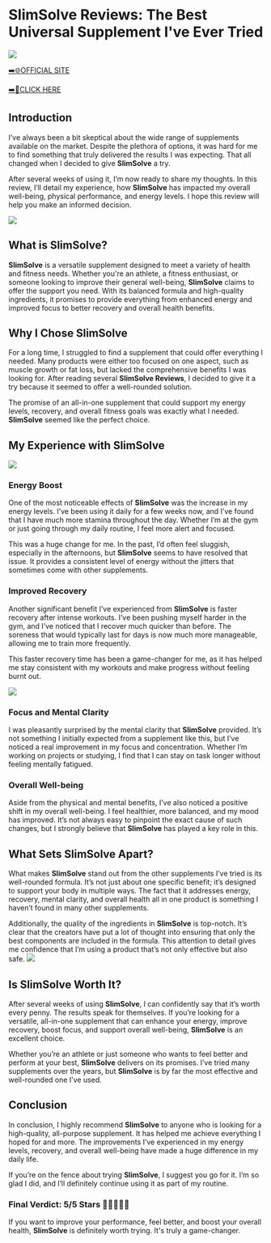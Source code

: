 # SlimSolve Reviews: The Best Universal Supplement I've Ever Tried

[![](https://static.vecteezy.com/system/resources/thumbnails/019/896/014/small/buy-now-gradient-button-with-cart-symbol-buy-now-illustration-png.png)](https://edetoop.top/lander/sugarpreland-1/slimsolve.html) 

[➡️🌐OFFICIAL SITE](https://edetoop.top/lander/sugarpreland-1/slimsolve.html) 

[➡️🔗CLICK HERE](https://edetoop.top/lander/sugarpreland-1/slimsolve.html) 


## Introduction

I’ve always been a bit skeptical about the wide range of supplements available on the market. Despite the plethora of options, it was hard for me to find something that truly delivered the results I was expecting. That all changed when I decided to give **SlimSolve** a try.

After several weeks of using it, I’m now ready to share my thoughts. In this review, I’ll detail my experience, how **SlimSolve** has impacted my overall well-being, physical performance, and energy levels. I hope this review will help you make an informed decision. 

[![](https://wallpapers.com/images/hd/red-order-now-button-udg4jcj4arvn8b0n-2.png)](https://edetoop.top/lander/sugarpreland-1/slimsolve.html)  

## What is SlimSolve?

**SlimSolve** is a versatile supplement designed to meet a variety of health and fitness needs. Whether you're an athlete, a fitness enthusiast, or someone looking to improve their general well-being, **SlimSolve** claims to offer the support you need. With its balanced formula and high-quality ingredients, it promises to provide everything from enhanced energy and improved focus to better recovery and overall health benefits.

## Why I Chose SlimSolve

For a long time, I struggled to find a supplement that could offer everything I needed. Many products were either too focused on one aspect, such as muscle growth or fat loss, but lacked the comprehensive benefits I was looking for. After reading several **SlimSolve Reviews**, I decided to give it a try because it seemed to offer a well-rounded solution.

The promise of an all-in-one supplement that could support my energy levels, recovery, and overall fitness goals was exactly what I needed. **SlimSolve** seemed like the perfect choice.

## My Experience with SlimSolve

[![](https://static.vecteezy.com/system/resources/thumbnails/019/896/014/small/buy-now-gradient-button-with-cart-symbol-buy-now-illustration-png.png)](https://edetoop.top/lander/sugarpreland-1/slimsolve.html)

### Energy Boost

One of the most noticeable effects of **SlimSolve** was the increase in my energy levels. I’ve been using it daily for a few weeks now, and I’ve found that I have much more stamina throughout the day. Whether I’m at the gym or just going through my daily routine, I feel more alert and focused.

This was a huge change for me. In the past, I’d often feel sluggish, especially in the afternoons, but **SlimSolve** seems to have resolved that issue. It provides a consistent level of energy without the jitters that sometimes come with other supplements.

### Improved Recovery

Another significant benefit I’ve experienced from **SlimSolve** is faster recovery after intense workouts. I’ve been pushing myself harder in the gym, and I’ve noticed that I recover much quicker than before. The soreness that would typically last for days is now much more manageable, allowing me to train more frequently.

This faster recovery time has been a game-changer for me, as it has helped me stay consistent with my workouts and make progress without feeling burnt out.

[![](https://wallpapers.com/images/hd/red-order-now-button-udg4jcj4arvn8b0n-2.png)](https://edetoop.top/lander/sugarpreland-1/slimsolve.html)  

### Focus and Mental Clarity

I was pleasantly surprised by the mental clarity that **SlimSolve** provided. It’s not something I initially expected from a supplement like this, but I’ve noticed a real improvement in my focus and concentration. Whether I’m working on projects or studying, I find that I can stay on task longer without feeling mentally fatigued.

### Overall Well-being

Aside from the physical and mental benefits, I’ve also noticed a positive shift in my overall well-being. I feel healthier, more balanced, and my mood has improved. It’s not always easy to pinpoint the exact cause of such changes, but I strongly believe that **SlimSolve** has played a key role in this.

## What Sets SlimSolve Apart?

What makes **SlimSolve** stand out from the other supplements I’ve tried is its well-rounded formula. It’s not just about one specific benefit; it’s designed to support your body in multiple ways. The fact that it addresses energy, recovery, mental clarity, and overall health all in one product is something I haven’t found in many other supplements.

Additionally, the quality of the ingredients in **SlimSolve** is top-notch. It’s clear that the creators have put a lot of thought into ensuring that only the best components are included in the formula. This attention to detail gives me confidence that I’m using a product that’s not only effective but also safe.
[![](https://static.vecteezy.com/system/resources/thumbnails/019/896/014/small/buy-now-gradient-button-with-cart-symbol-buy-now-illustration-png.png)](https://edetoop.top/lander/sugarpreland-1/slimsolve.html)
## Is SlimSolve Worth It?

After several weeks of using **SlimSolve**, I can confidently say that it’s worth every penny. The results speak for themselves. If you’re looking for a versatile, all-in-one supplement that can enhance your energy, improve recovery, boost focus, and support overall well-being, **SlimSolve** is an excellent choice.

Whether you’re an athlete or just someone who wants to feel better and perform at your best, **SlimSolve** delivers on its promises. I’ve tried many supplements over the years, but **SlimSolve** is by far the most effective and well-rounded one I’ve used.

## Conclusion

In conclusion, I highly recommend **SlimSolve** to anyone who is looking for a high-quality, all-purpose supplement. It has helped me achieve everything I hoped for and more. The improvements I’ve experienced in my energy levels, recovery, and overall well-being have made a huge difference in my daily life.

If you’re on the fence about trying **SlimSolve**, I suggest you go for it. I’m so glad I did, and I’ll definitely continue using it as part of my routine.

### Final Verdict: 5/5 Stars 🌟🌟🌟🌟🌟

If you want to improve your performance, feel better, and boost your overall health, **SlimSolve** is definitely worth trying. It's truly a game-changer.
